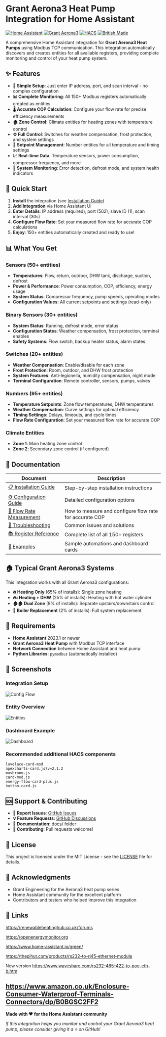 # Grant Aerona3 Heat Pump Integration for Home Assistant

[![Home Assistant](https://img.shields.io/badge/Home%20Assistant-Compatible-blue.svg)](https://www.home-assistant.io/)
[![Grant Aerona3](https://img.shields.io/badge/Grant%20Aerona3-Supported-green.svg)](https://www.grantuk.com/)
[![HACS](https://img.shields.io/badge/HACS-Custom-orange.svg)](https://hacs.xyz/)
[![British Made](https://img.shields.io/badge/British%20Made-🇬🇧-red.svg)](#)


A comprehensive Home Assistant integration for **Grant Aerona3 Heat Pumps** using Modbus TCP communication. This integration automatically discovers and creates entities for all available registers, providing complete monitoring and control of your heat pump system.

## ✨ Features

- **🔧 Simple Setup**: Just enter IP address, port, and scan interval - no complex configuration
- **📊 Complete Monitoring**: All 150+ Modbus registers automatically created as entities
- **🌡️ Accurate COP Calculation**: Configure your flow rate for precise efficiency measurements
- **🏠 Zone Control**: Climate entities for heating zones with temperature control
- **⚙️ Full Control**: Switches for weather compensation, frost protection, and system settings
- **🔢 Setpoint Management**: Number entities for all temperature and timing settings
- **📈 Real-time Data**: Temperature sensors, power consumption, compressor frequency, and more
- **🚨 System Monitoring**: Error detection, defrost mode, and system health indicators

## 🚀 Quick Start

1. **Install** the integration (see [Installation Guide](docs/installation.md))
2. **Add Integration** via Home Assistant UI
3. **Enter Details**: IP address (required), port (502), slave ID (1), scan interval (30s)
4. **Configure Flow Rate**: Set your measured flow rate for accurate COP calculations
5. **Enjoy**: 150+ entities automatically created and ready to use!

## 📊 What You Get

### Sensors (50+ entities)
- **Temperatures**: Flow, return, outdoor, DHW tank, discharge, suction, defrost
- **Power & Performance**: Power consumption, COP, efficiency, energy usage
- **System Status**: Compressor frequency, pump speeds, operating modes
- **Configuration Values**: All current setpoints and settings (read-only)

### Binary Sensors (30+ entities)
- **System Status**: Running, defrost mode, error status
- **Configuration States**: Weather compensation, frost protection, terminal enables
- **Safety Systems**: Flow switch, backup heater status, alarm states

### Switches (20+ entities)
- **Weather Compensation**: Enable/disable for each zone
- **Frost Protection**: Room, outdoor, and DHW frost protection
- **System Features**: Anti-legionella, humidity compensation, night mode
- **Terminal Configuration**: Remote controller, sensors, pumps, valves

### Numbers (95+ entities)
- **Temperature Setpoints**: Zone flow temperatures, DHW temperatures
- **Weather Compensation**: Curve settings for optimal efficiency
- **Timing Settings**: Delays, timeouts, and cycle times
- **Flow Rate Configuration**: Set your measured flow rate for accurate COP

### Climate Entities
- **Zone 1**: Main heating zone control
- **Zone 2**: Secondary zone control (if configured)

## 📖 Documentation

| Document | Description |
|----------|-------------|
| [📋 Installation Guide](docs/installation.md) | Step-by-step installation instructions |
| [⚙️ Configuration Guide](docs/configuration.md) | Detailed configuration options |
| [📏 Flow Rate Measurement](docs/flow-rate-measurement.md) | How to measure and configure flow rate for accurate COP |
| [🔧 Troubleshooting](docs/troubleshooting.md) | Common issues and solutions |
| [📚 Register Reference](docs/register-reference.md) | Complete list of all 150+ registers |
| [🎯 Examples](examples/) | Sample automations and dashboard cards |

## 🏠 Typical Grant Aerona3 Systems

This integration works with all Grant Aerona3 configurations:

- **🔥 Heating Only** (65% of installs): Single zone heating
- **🔥💧 Heating + DHW** (25% of installs): Heating with hot water cylinder  
- **🏠🏠 Dual Zone** (8% of installs): Separate upstairs/downstairs control
- **🔄 Boiler Replacement** (2% of installs): Full system replacement

## 🔧 Requirements

- **Home Assistant** 2023.1 or newer
- **Grant Aerona3 Heat Pump** with Modbus TCP interface
- **Network Connection** between Home Assistant and heat pump
- **Python Libraries**: `pymodbus` (automatically installed)

## 📸 Screenshots

### Integration Setup
![Config Flow](docs/images/config-flow.png)

### Entity Overview
![Entities](docs/images/entities-overview.png)

### Dashboard Example
![Dashboard](docs/images/dashboard-example.png)

### Recommended additional HACS components
```
lovelace-card-mod
apexcharts-card.js?v=2.1.2
mushroom.js
card-mod.js
energy-flow-card-plus.js
button-card.js
```
## 🆘 Support & Contributing

- **🐛 Report Issues**: [GitHub Issues](https://github.com/yourusername/grant-aerona3-hass/issues)
- **💡 Feature Requests**: [GitHub Discussions](https://github.com/yourusername/grant-aerona3-hass/discussions)
- **📖 Documentation**: [docs/](docs/) folder
- **🤝 Contributing**: Pull requests welcome!

## 📄 License

This project is licensed under the MIT License - see the [LICENSE](LICENSE) file for details.

## 🙏 Acknowledgments

- Grant Engineering for the Aerona3 heat pump series
- Home Assistant community for the excellent platform
- Contributors and testers who helped improve this integration

## 📄 Links
https://renewableheatinghub.co.uk/forums

https://openenergymonitor.org

https://www.home-assistant.io/green/

https://thepihut.com/products/rs232-to-rj45-ethernet-module

New version https://www.waveshare.com/rs232-485-422-to-poe-eth-b.htm

https://www.amazon.co.uk/Enclosure-Consumer-Waterproof-Terminals-Connectors/dp/B0BGSC2FF2
---

**Made with ❤️ for the Home Assistant community**

*If this integration helps you monitor and control your Grant Aerona3 heat pump, please consider giving it a ⭐ on GitHub!*